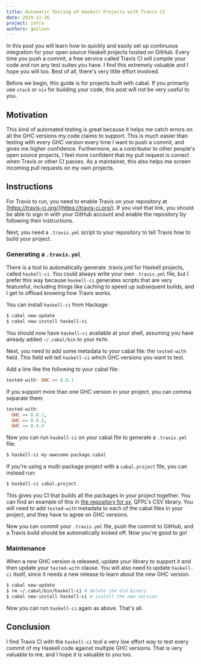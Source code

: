 ```yaml
---
title: Automatic Testing of Haskell Projects with Travis CI
date: 2019-11-26
project: infra
authors: gwilson
---
```


In this post you will learn how to quickly and easily set up continuous integration for your open source Haskell projects hosted on GitHub. Every time you push a commit, a free service called Travis CI will compile your code and run any test suites you have. I find this extremely valuable and I hope you will too. Best of all, there's very little effort involved.

Before we begin, this guide is for projects built with cabal. If you primarily use `stack` or `nix` for building your code, this post will not be very useful to you.

## Motivation

This kind of automated testing is great because it helps me catch errors on all the GHC versions my code claims to support. This is much easier than testing with every GHC version every time I want to push a commit, and gives me higher confidence. Furthermore, as a contributor to other people's open source projects, I feel more confident that my pull request is correct when Travis or other CI passes. As a maintainer, this also helps me screen incoming pull requests on my own projects.

## Instructions

For Travis to run, you need to enable Travis on your repository at [https://travis-ci.org/](https://travis-ci.org/). If you visit that link, you should be able to sign in with your GitHub account and enable the repository by following their instructions.

Next, you need a `.travis.yml` script to your repository to tell Travis how to build your project.

### Generating a `.travis.yml`

There is a tool to automatically generate .travis.yml for Haskell projects, called `haskell-ci`. You could always write your own `.travis.yml` file, but I prefer this way because `haskell-ci` generates scripts that are very featureful, including things like caching to speed up subsequent builds, and I get to offload knowing how Travis works.

You can install `haskell-ci` from Hackage:

```sh
$ cabal new-update
$ cabal new-install haskell-ci
```

You should now have `haskell-ci` available at your shell, assuming you have already added `~/.cabal/bin` to your `PATH`.

Next, you need to add some metadata to your cabal file: the `tested-with` field. This field will tell `haskell-ci` which GHC versions you want to test.

Add a line like the following to your cabal file:

```haskell
tested-with: GHC == 8.8.1
```

If you support more than one GHC version in your project, you can comma separate them:

```haskell
tested-with:
  GHC == 8.8.1,
  GHC == 8.6.5,
  GHC == 8.4.4
```

Now you can run `haskell-ci` on your cabal file to generate a `.travis.yml` file:

```sh
$ haskell-ci my-awesome-package.cabal
```

If you're using a multi-package project with a `cabal.project` file, you can instead run:

```sh
$ haskell-ci cabal.project
```

This gives you CI that builds all the packages in your project together. You can find an example of this in [the repository for sv](https://github.com/qfpl/sv), QFPL's CSV library. You will need to add `tested-with` metadata to each of the cabal files in your project, and they have to agree on GHC versions.

Now you can commit your `.travis.yml` file, push the commit to GitHub, and a Travis build should be automatically kicked off. Now you're good to go!

### Maintenance

When a new GHC version is released, update your library to support it and then update your `tested-with` clause. You will also need to update `haskell-ci` itself, since it needs a new release to learn about the new GHC version.

```sh
$ cabal new-update
$ rm ~/.cabal/bin/haskell-ci # delete the old binary
$ cabal new-install haskell-ci # install the new version
```

Now you can run `haskell-ci` again as above. That's all.

## Conclusion

I find Travis CI with the `haskell-ci` tool a very low effort way to test every commit of my Haskell code against multiple GHC versions. That is very valuable to me, and I hope it is valuable to you too.
